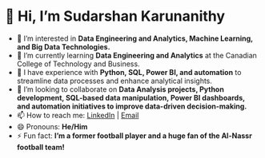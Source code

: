 # 👋 Hi, I’m Sudarshan Karunanithy
- 👀 I’m interested in **Data Engineering and Analytics, Machine Learning, and Big Data Technologies.**
- 🌱 I’m currently learning **Data Engineering and Analytics** at the Canadian College of Technology and Business.
- 💼 I have experience with **Python, SQL, Power BI, and automation** to streamline data processes and enhance analytical insights.
- 💞️ I’m looking to collaborate on **Data Analysis projects, Python development, SQL-based data manipulation, Power BI dashboards, and automation initiatives to improve data-driven decision-making.**
- 📫 How to reach me: [LinkedIn](https://www.linkedin.com/sudarshankarunanithy/) | [Email](sudarshankarunanithy7@gmail.com)
- 😄 Pronouns: **He/Him**
- ⚡ Fun fact: **I’m a former football player and a huge fan of the Al-Nassr football team!**

<!---
Sudarshankarunanithy/Sudarshankarunanithy is a ✨ special ✨ repository because its `README.md` (this file) appears on your GitHub profile.
You can click the Preview link to take a look at your changes.
--->
